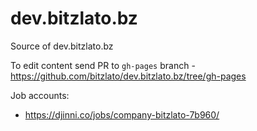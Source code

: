 # dev.bitzlato.bz

Source of dev.bitzlato.bz

To edit content send PR to `gh-pages` branch - https://github.com/bitzlato/dev.bitzlato.bz/tree/gh-pages


Job accounts:

* https://djinni.co/jobs/company-bitzlato-7b960/
